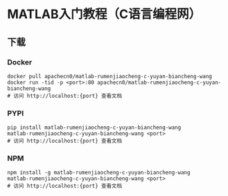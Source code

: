 # MATLAB入门教程（C语言编程网）

## 下载

### Docker

```
docker pull apachecn0/matlab-rumenjiaocheng-c-yuyan-biancheng-wang
docker run -tid -p <port>:80 apachecn0/matlab-rumenjiaocheng-c-yuyan-biancheng-wang
# 访问 http://localhost:{port} 查看文档
```

### PYPI

```
pip install matlab-rumenjiaocheng-c-yuyan-biancheng-wang
matlab-rumenjiaocheng-c-yuyan-biancheng-wang <port>
# 访问 http://localhost:{port} 查看文档
```

### NPM

```
npm install -g matlab-rumenjiaocheng-c-yuyan-biancheng-wang
matlab-rumenjiaocheng-c-yuyan-biancheng-wang <port>
# 访问 http://localhost:{port} 查看文档
```